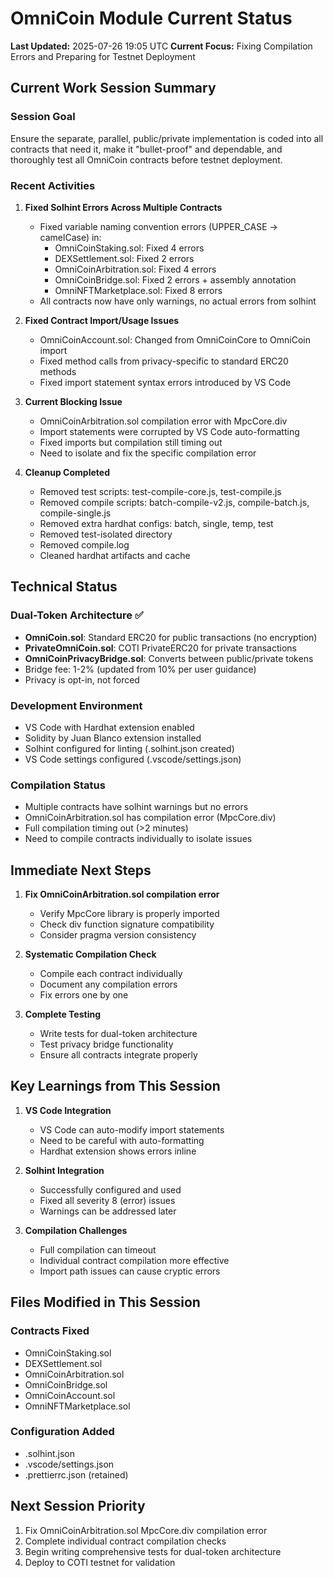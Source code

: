 # OmniCoin Module Current Status

**Last Updated:** 2025-07-26 19:05 UTC
**Current Focus:** Fixing Compilation Errors and Preparing for Testnet Deployment

## Current Work Session Summary

### Session Goal
Ensure the separate, parallel, public/private implementation is coded into all contracts that need it, make it "bullet-proof" and dependable, and thoroughly test all OmniCoin contracts before testnet deployment.

### Recent Activities

1. **Fixed Solhint Errors Across Multiple Contracts**
   - Fixed variable naming convention errors (UPPER_CASE → camelCase) in:
     - OmniCoinStaking.sol: Fixed 4 errors
     - DEXSettlement.sol: Fixed 2 errors  
     - OmniCoinArbitration.sol: Fixed 4 errors
     - OmniCoinBridge.sol: Fixed 2 errors + assembly annotation
     - OmniNFTMarketplace.sol: Fixed 8 errors
   - All contracts now have only warnings, no actual errors from solhint

2. **Fixed Contract Import/Usage Issues**
   - OmniCoinAccount.sol: Changed from OmniCoinCore to OmniCoin import
   - Fixed method calls from privacy-specific to standard ERC20 methods
   - Fixed import statement syntax errors introduced by VS Code

3. **Current Blocking Issue**
   - OmniCoinArbitration.sol compilation error with MpcCore.div
   - Import statements were corrupted by VS Code auto-formatting
   - Fixed imports but compilation still timing out
   - Need to isolate and fix the specific compilation error

4. **Cleanup Completed**
   - Removed test scripts: test-compile-core.js, test-compile.js
   - Removed compile scripts: batch-compile-v2.js, compile-batch.js, compile-single.js
   - Removed extra hardhat configs: batch, single, temp, test
   - Removed test-isolated directory
   - Removed compile.log
   - Cleaned hardhat artifacts and cache

## Technical Status

### Dual-Token Architecture ✅
- **OmniCoin.sol**: Standard ERC20 for public transactions (no encryption)
- **PrivateOmniCoin.sol**: COTI PrivateERC20 for private transactions
- **OmniCoinPrivacyBridge.sol**: Converts between public/private tokens
- Bridge fee: 1-2% (updated from 10% per user guidance)
- Privacy is opt-in, not forced

### Development Environment
- VS Code with Hardhat extension enabled
- Solidity by Juan Blanco extension installed
- Solhint configured for linting (.solhint.json created)
- VS Code settings configured (.vscode/settings.json)

### Compilation Status
- Multiple contracts have solhint warnings but no errors
- OmniCoinArbitration.sol has compilation error (MpcCore.div)
- Full compilation timing out (>2 minutes)
- Need to compile contracts individually to isolate issues

## Immediate Next Steps

1. **Fix OmniCoinArbitration.sol compilation error**
   - Verify MpcCore library is properly imported
   - Check div function signature compatibility
   - Consider pragma version consistency

2. **Systematic Compilation Check**
   - Compile each contract individually
   - Document any compilation errors
   - Fix errors one by one

3. **Complete Testing**
   - Write tests for dual-token architecture
   - Test privacy bridge functionality
   - Ensure all contracts integrate properly

## Key Learnings from This Session

1. **VS Code Integration**
   - VS Code can auto-modify import statements
   - Need to be careful with auto-formatting
   - Hardhat extension shows errors inline

2. **Solhint Integration**
   - Successfully configured and used
   - Fixed all severity 8 (error) issues
   - Warnings can be addressed later

3. **Compilation Challenges**
   - Full compilation can timeout
   - Individual contract compilation more effective
   - Import path issues can cause cryptic errors

## Files Modified in This Session

### Contracts Fixed
- OmniCoinStaking.sol
- DEXSettlement.sol
- OmniCoinArbitration.sol
- OmniCoinBridge.sol
- OmniCoinAccount.sol
- OmniNFTMarketplace.sol

### Configuration Added
- .solhint.json
- .vscode/settings.json
- .prettierrc.json (retained)

## Next Session Priority

1. Fix OmniCoinArbitration.sol MpcCore.div compilation error
2. Complete individual contract compilation checks
3. Begin writing comprehensive tests for dual-token architecture
4. Deploy to COTI testnet for validation